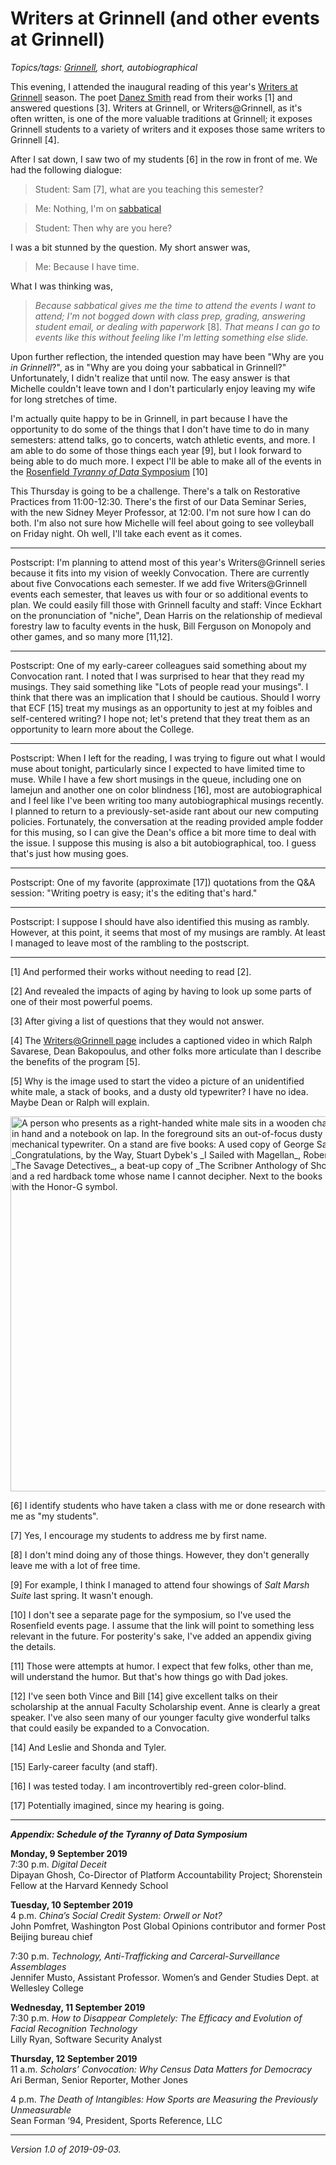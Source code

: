Writers at Grinnell (and other events at Grinnell)
==================================================

*Topics/tags: [Grinnell](index-grinnell), short, autobiographical*

This evening, I attended the inaugural reading of this year's
[Writers at
Grinnell](https://www.grinnell.edu/life-grinnell/arts-culture/writersgrinnell)
season.  The poet [Danez
Smith](https://www.poetryfoundation.org/poets/danez-smith) read
from their works [1] and answered questions [3].  Writers at Grinnell,
or Writers@Grinnell, as it's often written, is one of the more
valuable traditions at Grinnell; it exposes Grinnell students to a
variety of writers and it exposes those same writers to Grinnell [4].

After I sat down, I saw two of my students [6] in the row in front of me.
We had the following dialogue:

> Student: Sam [7], what are you teaching this semester?

> Me: Nothing, I'm on [sabbatical](sabbatical-2019-08-30)

> Student: Then why are you here?

I was a bit stunned by the question.  My short answer was,

> Me: Because I have time.

What I was thinking was,

> _Because sabbatical gives me the time to attend the events I want
to attend; I'm not bogged down with class prep, grading, answering
student email, or dealing with paperwork_ [8].  _That means I can
go to events like this without feeling like I'm letting something else
slide._

Upon further reflection, the intended question may have been "Why
are you *in Grinnell*?", as in "Why are you doing your sabbatical
in Grinnell?"  Unfortunately, I didn't realize that until now.  The
easy answer is that Michelle couldn't leave town and I don't
particularly enjoy leaving my wife for long stretches of time.

I'm actually quite happy to be in Grinnell, in part because I have the
opportunity to do some of the things that I don't have time to do in
many semesters: attend talks, go to concerts, watch athletic events,
and more.  I am able to do some of those things each year [9], but I 
look forward to being able to do much more.  I expect I'll be able to make
all of the events in the [Rosenfield _Tyranny of Data_ Symposium](https://www.grinnell.edu/academics/centers-programs/rosenfield/events) [10]

This Thursday is going to be a challenge.  There's a talk on Restorative
Practices from 11:00-12:30.  There's the first of our Data Seminar Series,
with the new Sidney Meyer Professor, at 12:00.  I'm not sure how I can
do both.  I'm also not sure how Michelle will feel about going to see
volleyball on Friday night.  Oh well, I'll take each event as it comes.

---

Postscript: I'm planning to attend most of this year's Writers@Grinnell
series because it fits into my vision of weekly Convocation.  There are
currently about five Convocations each semester.  If we add five
Writers@Grinnell events each semester, that leaves us with four or so
additional events to plan.  We could easily fill those with Grinnell
faculty and staff: Vince Eckhart on the pronunciation of "niche",
Dean Harris on the relationship of medieval forestry law to faculty
events in the husk, Bill Ferguson on Monopoly and other games,
and so many more [11,12].

---

Postscript: One of my early-career colleagues said something about my
Convocation rant.  I noted that I was surprised to hear that they
read my musings.  They said something like "Lots of people read your
musings".  I think that there was an implication that I should be
cautious.  Should I worry that ECF [15] treat my musings as an
opportunity to jest at my foibles and self-centered writing?  I hope
not; let's pretend that they treat them as an opportunity to learn
more about the College.

---

Postscript: When I left for the reading, I was trying to figure out
what I would muse about tonight, particularly since I expected to
have limited time to muse.  While I have a few short musings in the
queue, including one on lamejun and another one on color blindness
[16], most are autobiographical and I feel like I've been writing
too many autobiographical musings recently.  I planned to return
to a previously-set-aside rant about our new computing policies.
Fortunately, the conversation at the reading provided ample fodder
for this musing, so I can give the Dean's office a bit more time
to deal with the issue.  I suppose this musing is also a bit
autobiographical, too.  I guess that's just how musing goes.

---

Postscript: One of my favorite (approximate [17]) quotations from the Q&A 
session: "Writing poetry is easy; it's the editing that's hard."

---

Postscript: I suppose I should have also identified this musing as
rambly.  However, at this point, it seems that most of my musings
are rambly.  At least I managed to leave most of the rambling to
the postscript.

---

[1] And performed their works without needing to read [2].

[2] And revealed the impacts of aging by having to look up some parts
of one of their most powerful poems.

[3] After giving a list of questions that they would not answer.

[4] The [Writers@Grinnell page](https://www.grinnell.edu/life-grinnell/arts-culture/writersgrinnell) includes a captioned video in which Ralph Savarese,
Dean Bakopoulus, and other folks more articulate than I describe the 
benefits of the program [5].

[5] Why is the image used to start the video a picture of an
unidentified white male, a stack of books, and a dusty old
typewriter?  I have no idea.  Maybe Dean or Ralph will explain.

<img src="images/writers-at-grinnell" width="600" alt="A person who presents as a right-handed white male sits in a wooden chair with a pen in hand and a notebook on lap.  In the foreground sits an out-of-focus dusty old mechanical typewriter.  On a stand are five books: A used copy of George Sanders' _Congratulations, by the Way, Stuart Dybek's _I Sailed with Magellan_, Robert Bolaño's _The Savage Detectives_, a beat-up copy of _The Scribner Anthology of Short Fiction_, and a red hardback tome whose name I cannot decipher.  Next to the books is a black cap with the Honor-G symbol."/>

[6] I identify students who have taken a class with me or done research 
with me as "my students".

[7] Yes, I encourage my students to address me by first name.

[8] I don't mind doing any of those things.  However, they don't
generally leave me with a lot of free time.

[9] For example, I think I managed to attend four showings of _Salt 
Marsh Suite_ last spring.  It wasn't enough.

[10] I don't see a separate page for the symposium, so I've used the
Rosenfield events page.  I assume that the link will point to something
less relevant in the future.  For posterity's sake, I've added an appendix 
giving the details.

[11] Those were attempts at humor.  I expect that few folks, other than
me, will understand the humor.  But that's how things go with Dad jokes.

[12] I've seen both Vince and Bill [14] give excellent talks on
their scholarship at the annual Faculty Scholarship event.  Anne
is clearly a great speaker.  I've also seen many of our younger
faculty give wonderful talks that could easily be expanded to a
Convocation.

[14] And Leslie and Shonda and Tyler.

[15] Early-career faculty (and staff).

[16] I was tested today.  I am incontrovertibly red-green color-blind.

[17] Potentially imagined, since my hearing is going.

---

**_Appendix: Schedule of the Tyranny of Data Symposium_**

**Monday, 9 September 2019**  
7:30 p.m. _Digital Deceit_  
Dipayan Ghosh, Co-Director of Platform Accountability Project; Shorenstein Fellow at the Harvard Kennedy School

**Tuesday, 10 September 2019**  
4 p.m. _China’s Social Credit System: Orwell or Not?_  
John Pomfret, Washington Post Global Opinions contributor and former Post Beijing bureau chief

7:30 p.m. _Technology, Anti-Trafficking and Carceral-Surveillance Assemblages_  
Jennifer Musto, Assistant Professor. Women’s and Gender Studies Dept. at Wellesley College

**Wednesday, 11 September 2019**  
7:30 p.m. _How to Disappear Completely: The Efficacy and Evolution of Facial Recognition Technology_  
Lilly Ryan, Software Security Analyst

**Thursday, 12 September 2019**  
11 a.m. _Scholars’ Convocation: Why Census Data Matters for Democracy_  
Ari Berman, Senior Reporter, Mother Jones

4 p.m. _The Death of Intangibles: How Sports are Measuring the Previously Unmeasurable_  
Sean Forman ‘94, President, Sports Reference, LLC

---

*Version 1.0 of 2019-09-03.*
